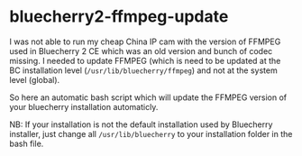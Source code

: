 # bluecherry2-ffmpeg-update

I was not able to run my cheap China IP cam with the version of FFMPEG used in Bluecherry 2 CE which was an old version and bunch of codec missing. I needed to update FFMPEG (which is need to be updated at the BC installation level (`/usr/lib/bluecherry/ffmpeg`) and not at the system level (global).

So here an automatic bash script which will update the FFMPEG version of your bluecherry installation automaticly.

NB: If your installation is not the default installation used by Bluecherry installer, just change all `/usr/lib/bluecherry` to your installation folder in the bash file.
